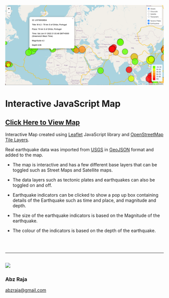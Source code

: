 ![Map](Images/preview-map.png)

# Interactive JavaScript Map

## [Click Here to View Map](https://github.com/Abzraja/leaflet-javascript-geojson)

Interactive Map created using [Leaflet](https://leafletjs.com/) JavaScript library and [OpenStreetMap Tile Layers](https://wiki.openstreetmap.org/wiki/Tile_servers).

Real earthquake data was imported from [USGS](https://www.usgs.gov/) in [GeoJSON](https://earthquake.usgs.gov/earthquakes/feed/v1.0/geojson.php) format and added to the map.

* The map is interactive and has a few different base layers that can be toggled such as Street Maps and Satellite maps.

* The data layers such as tectonic plates and earthquakes can also be toggled on and off.

* Earthquake indicators can be clicked to show a pop up box containing details of the Earthquake such as time and place, and magnitude and depth.

* The size of the earthquake indicators is based on the Magnitude of the earthquake.

* The colour of the indicators is based on the depth of the earthquake.


<br />
<br />
<hr />
<br />

<img width="150" src="https://drive.google.com/uc?export=view&id=1OH_TvDjISYpoKL_98Jx3CDFPM7Xp8J6H">

### Abz Raja
abzraja@gmail.com